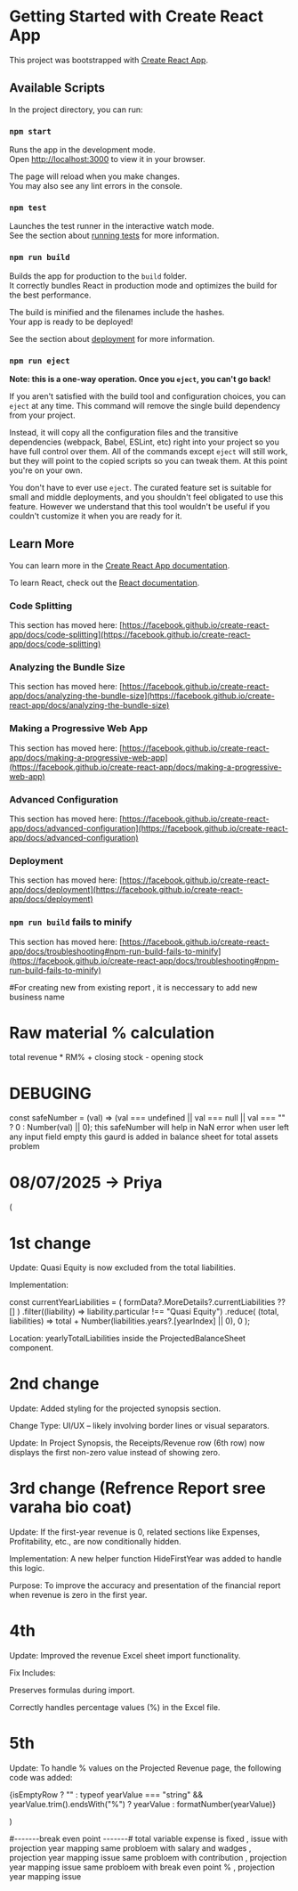 # Getting Started with Create React App

This project was bootstrapped with [Create React App](https://github.com/facebook/create-react-app).

## Available Scripts

In the project directory, you can run:

### `npm start`

Runs the app in the development mode.\
Open [http://localhost:3000](http://localhost:3000) to view it in your browser.

The page will reload when you make changes.\
You may also see any lint errors in the console.

### `npm test`

Launches the test runner in the interactive watch mode.\
See the section about [running tests](https://facebook.github.io/create-react-app/docs/running-tests) for more information.

### `npm run build`

Builds the app for production to the `build` folder.\
It correctly bundles React in production mode and optimizes the build for the best performance.

The build is minified and the filenames include the hashes.\
Your app is ready to be deployed!

See the section about [deployment](https://facebook.github.io/create-react-app/docs/deployment) for more information.

### `npm run eject`

**Note: this is a one-way operation. Once you `eject`, you can't go back!**

If you aren't satisfied with the build tool and configuration choices, you can `eject` at any time. This command will remove the single build dependency from your project.

Instead, it will copy all the configuration files and the transitive dependencies (webpack, Babel, ESLint, etc) right into your project so you have full control over them. All of the commands except `eject` will still work, but they will point to the copied scripts so you can tweak them. At this point you're on your own.

You don't have to ever use `eject`. The curated feature set is suitable for small and middle deployments, and you shouldn't feel obligated to use this feature. However we understand that this tool wouldn't be useful if you couldn't customize it when you are ready for it.

## Learn More

You can learn more in the [Create React App documentation](https://facebook.github.io/create-react-app/docs/getting-started).

To learn React, check out the [React documentation](https://reactjs.org/).

### Code Splitting

This section has moved here: [https://facebook.github.io/create-react-app/docs/code-splitting](https://facebook.github.io/create-react-app/docs/code-splitting)

### Analyzing the Bundle Size

This section has moved here: [https://facebook.github.io/create-react-app/docs/analyzing-the-bundle-size](https://facebook.github.io/create-react-app/docs/analyzing-the-bundle-size)

### Making a Progressive Web App

This section has moved here: [https://facebook.github.io/create-react-app/docs/making-a-progressive-web-app](https://facebook.github.io/create-react-app/docs/making-a-progressive-web-app)

### Advanced Configuration

This section has moved here: [https://facebook.github.io/create-react-app/docs/advanced-configuration](https://facebook.github.io/create-react-app/docs/advanced-configuration)

### Deployment

This section has moved here: [https://facebook.github.io/create-react-app/docs/deployment](https://facebook.github.io/create-react-app/docs/deployment)

### `npm run build` fails to minify

This section has moved here: [https://facebook.github.io/create-react-app/docs/troubleshooting#npm-run-build-fails-to-minify](https://facebook.github.io/create-react-app/docs/troubleshooting#npm-run-build-fails-to-minify)

#For creating new from existing report , it is neccessary to add new business name

# Raw material % calculation

total revenue \* RM% + closing stock - opening stock

# DEBUGING

const safeNumber = (val) => (val === undefined || val === null || val === "" ? 0 : Number(val) || 0);
this safeNumber will help in NaN error
when user left any input field empty
this gaurd is added in balance sheet for total assets problem

# 08/07/2025 -> Priya

(

# 1st change

Update: Quasi Equity is now excluded from the total liabilities.

Implementation:

const currentYearLiabilities = (
formData?.MoreDetails?.currentLiabilities ?? []
)
.filter((liability) => liability.particular !== "Quasi Equity")
.reduce(
(total, liabilities) =>
total + Number(liabilities.years?.[yearIndex] || 0),
0
);

Location: yearlyTotalLiabilities inside the ProjectedBalanceSheet component.

# 2nd change

Update: Added styling for the projected synopsis section.

Change Type: UI/UX – likely involving border lines or visual separators.

Update: In Project Synopsis, the Receipts/Revenue row (6th row) now displays the first non-zero value instead of showing zero.

# 3rd change (Refrence Report sree varaha bio coat)

Update: If the first-year revenue is 0, related sections like Expenses, Profitability, etc., are now conditionally hidden.

Implementation: A new helper function HideFirstYear was added to handle this logic.

Purpose: To improve the accuracy and presentation of the financial report when revenue is zero in the first year.

# 4th

Update: Improved the revenue Excel sheet import functionality.

Fix Includes:

Preserves formulas during import.

Correctly handles percentage values (%) in the Excel file.

# 5th

Update: To handle % values on the Projected Revenue page, the following code was added:

{isEmptyRow
? ""
: typeof yearValue === "string" &&
yearValue.trim().endsWith("%")
? yearValue
: formatNumber(yearValue)}

)




#-------break even point -------#
total variable expense is fixed , issue with projection year mapping 
same probloem with salary and wadges , projection year mapping issue 
same probloem with contribution , projection year mapping issue 
same probloem with break even point % , projection year mapping issue 